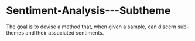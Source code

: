 # Sentiment-Analysis---Subtheme
 The goal is to devise a method that, when given a sample, can discern sub-themes and their associated sentiments.
